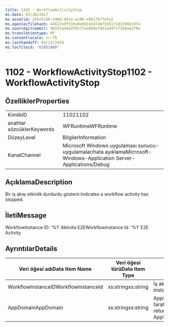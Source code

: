 ```yaml
---
title: 1102 - WorkflowActivityStop
ms.date: 03/30/2017
ms.assetid: 285e5cb8-e90d-4914-ac06-e9b176ffefa2
ms.openlocfilehash: 44617e9f53be0e601424746f83b171d33956197e
ms.sourcegitcommit: 9b552addadfb57fab0b9e7852ed4f1f1b8a42f8e
ms.translationtype: MT
ms.contentlocale: tr-TR
ms.lasthandoff: 04/23/2019
ms.locfileid: "62052800"
---
```

# <a name="1102---workflowactivitystop"></a><span data-ttu-id="f246f-102">1102 - WorkflowActivityStop</span><span class="sxs-lookup"><span data-stu-id="f246f-102">1102 - WorkflowActivityStop</span></span>
## <a name="properties"></a><span data-ttu-id="f246f-103">Özellikler</span><span class="sxs-lookup"><span data-stu-id="f246f-103">Properties</span></span>  
  
|||  
|-|-|  
|<span data-ttu-id="f246f-104">Kimlik</span><span class="sxs-lookup"><span data-stu-id="f246f-104">ID</span></span>|<span data-ttu-id="f246f-105">1102</span><span class="sxs-lookup"><span data-stu-id="f246f-105">1102</span></span>|  
|<span data-ttu-id="f246f-106">anahtar sözcükler</span><span class="sxs-lookup"><span data-stu-id="f246f-106">Keywords</span></span>|<span data-ttu-id="f246f-107">WFRuntime</span><span class="sxs-lookup"><span data-stu-id="f246f-107">WFRuntime</span></span>|  
|<span data-ttu-id="f246f-108">Düzey</span><span class="sxs-lookup"><span data-stu-id="f246f-108">Level</span></span>|<span data-ttu-id="f246f-109">Bilgiler</span><span class="sxs-lookup"><span data-stu-id="f246f-109">Information</span></span>|  
|<span data-ttu-id="f246f-110">Kanal</span><span class="sxs-lookup"><span data-stu-id="f246f-110">Channel</span></span>|<span data-ttu-id="f246f-111">Microsoft Windows uygulaması sunucu-uygulamalar/hata ayıklama</span><span class="sxs-lookup"><span data-stu-id="f246f-111">Microsoft-Windows-Application Server-Applications/Debug</span></span>|  
  
## <a name="description"></a><span data-ttu-id="f246f-112">Açıklama</span><span class="sxs-lookup"><span data-stu-id="f246f-112">Description</span></span>  
 <span data-ttu-id="f246f-113">Bir iş akışı etkinlik durdurdu gösterir.</span><span class="sxs-lookup"><span data-stu-id="f246f-113">Indicates a workflow activity has stopped.</span></span>  
  
## <a name="message"></a><span data-ttu-id="f246f-114">İleti</span><span class="sxs-lookup"><span data-stu-id="f246f-114">Message</span></span>  
 <span data-ttu-id="f246f-115">WorkflowInstance ID: '%1' Aktivita E2E</span><span class="sxs-lookup"><span data-stu-id="f246f-115">WorkflowInstance Id: '%1' E2E Activity</span></span>  
  
## <a name="details"></a><span data-ttu-id="f246f-116">Ayrıntılar</span><span class="sxs-lookup"><span data-stu-id="f246f-116">Details</span></span>  
  
|<span data-ttu-id="f246f-117">Veri öğesi adı</span><span class="sxs-lookup"><span data-stu-id="f246f-117">Data Item Name</span></span>|<span data-ttu-id="f246f-118">Veri öğesi türü</span><span class="sxs-lookup"><span data-stu-id="f246f-118">Data Item Type</span></span>|<span data-ttu-id="f246f-119">Açıklama</span><span class="sxs-lookup"><span data-stu-id="f246f-119">Description</span></span>|  
|--------------------|--------------------|-----------------|  
|<span data-ttu-id="f246f-120">WorkflowInstanceID</span><span class="sxs-lookup"><span data-stu-id="f246f-120">WorkflowInstanceId</span></span>|<span data-ttu-id="f246f-121">xs:string</span><span class="sxs-lookup"><span data-stu-id="f246f-121">xs:string</span></span>|<span data-ttu-id="f246f-122">İş akışı örnek kimliği.</span><span class="sxs-lookup"><span data-stu-id="f246f-122">The workflow instance id.</span></span>|  
|<span data-ttu-id="f246f-123">AppDomain</span><span class="sxs-lookup"><span data-stu-id="f246f-123">AppDomain</span></span>|<span data-ttu-id="f246f-124">xs:string</span><span class="sxs-lookup"><span data-stu-id="f246f-124">xs:string</span></span>|<span data-ttu-id="f246f-125">AppDomain.CurrentDomain.FriendlyName tarafından döndürülen dize.</span><span class="sxs-lookup"><span data-stu-id="f246f-125">The string returned by AppDomain.CurrentDomain.FriendlyName.</span></span>|
